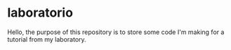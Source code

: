 # laboratorio

Hello, the purpose of this repository is to store some code I'm making for a tutorial from my laboratory.
